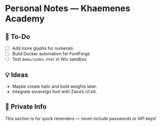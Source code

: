# Personal Notes — Khaemenes Academy

## 🧩 To-Do
- [ ] Add more glyphs for numerals
- [ ] Build Docker automation for FontForge
- [ ] Test `demo/index.html` in Wix sandbox

## 💡 Ideas
- Maybe create italic and bold weights later.
- Integrate sovereign font with Zaira’s UI kit.

## 🔐 Private Info
This section is for quick reminders — never include passwords or API keys!
